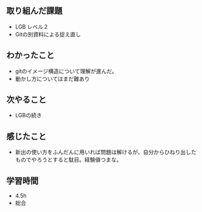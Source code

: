 ## 取り組んだ課題
- LGB レベル２
- Gitの別資料による捉え直し

## わかったこと
- gitのイメージ構造について理解が進んだ。
- 動かし方についてはまだ難あり

## 次やること
- LGBの続き

## 感じたこと
- 新出の使い方をふんだんに用いれば問題は解けるが、自分からひねり出したものでやろうとすると駄目。経験値つまな。

## 学習時間
- 4.5h
- 総合
